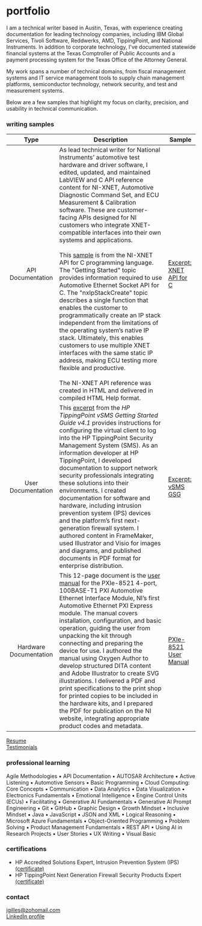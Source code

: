 # portfolio
I am a technical writer based in Austin, Texas, with experience creating documentation for leading technology companies, including IBM Global Services, Tivoli Software, Reddwerks, AMD, TippingPoint, and National Instruments. In addition to corporate technology, I've documented statewide financial systems at the Texas Comptroller of Public Accounts and a payment processing system for the Texas Office of the Attorney General. 

My work spans a number of technical domains, from fiscal management systems and IT service management tools to supply chain management platforms, semiconductor technology, network security, and test and measurement systems.  

Below are a few samples that highlight my focus on clarity, precision, and usability in technical communication.

### writing samples
 | Type | Description | Sample |
 | :----: | ---- |  ---- |
 | API Documentation | As lead technical writer for National Instruments’ automotive test hardware and driver software, I edited, updated, and maintained LabVIEW and C API reference content for NI-XNET, Automotive Diagnostic Command Set, and ECU Measurement & Calibration software. These are customer-facing APIs designed for NI customers who integrate XNET-compatible interfaces into their own systems and applications.<br><br>This [sample](https://www.dropbox.com/scl/fi/bahwgbmo3q77aag0pklrg/xnet-api-sample.pdf?rlkey=ds11s1i8s8tw7qn44zi446ln2&st=bq0662jy&dl=0) is from the NI-XNET API for C programming language. The "Getting Started" topic provides information required to use Automotive Ethernet Socket API for C. The "nxIpStackCreate" topic describes a single function that enables the customer to programmatically create an IP stack independent from the limitations of the operating system’s native IP stack. Ultimately, this enables customers to use multiple XNET interfaces with the same static IP address, making ECU testing more flexible and productive.<br><br>The NI-XNET API reference was created in HTML and delivered in compiled HTML Help format. |  [Excerpt: XNET API for C](https://www.dropbox.com/scl/fi/bahwgbmo3q77aag0pklrg/xnet-api-sample.pdf?rlkey=ds11s1i8s8tw7qn44zi446ln2&st=bq0662jy&dl=0) |
 | User Documentation | This [excerpt](https://www.dropbox.com/scl/fi/7jdcqnbm2yisujh3nyo45/task-config-install-login.pdf?rlkey=tkvmh2xqd8sfujg9j8o3izqyl&st=0nv4kz8w&dl=0) from the _HP TippingPoint vSMS Getting Started Guide v4.1_ provides instructions for configuring the virtual client to log into the HP TippingPoint Security Management System (SMS). As an information developer at HP TippingPoint, I developed documentation to support network security professionals integrating these solutions into their environments. I created documentation for software and hardware, including intrusion prevention system (IPS) devices and the platform’s first next-generation firewall system. I authored content in FrameMaker, used Illustrator and Visio for images and diagrams, and published documents in PDF format for enterprise distribution. | [Excerpt: vSMS GSG](https://www.dropbox.com/scl/fi/7jdcqnbm2yisujh3nyo45/task-config-install-login.pdf?rlkey=tkvmh2xqd8sfujg9j8o3izqyl&st=0nv4kz8w&dl=0) |
 | Hardware Documentation | This 12-page document is the [user manual](https://www.dropbox.com/scl/fi/z8sapt5h4yxzvqdb1vlie/pixe-8521_um.pdf?rlkey=dygjyz9tlmp68346mrbh7kec0&st=u4zef8u2&dl=0) for the PXIe-8521 4-port, 100BASE-T1 PXI Automotive Ethernet Interface Module, NI’s first Automotive Ethernet PXI Express module. The manual covers installation, configuration, and basic operation, guiding the user from unpacking the kit through connecting and preparing the device for use. I authored the manual using Oxygen Author to develop structured DITA content and Adobe Illustrator to create SVG illustrations. I delivered a PDF and print specifications to the print shop for printed copies to be included in the hardware kits, and I prepared the PDF for publication on the NI website, integrating appropriate product codes and metadata. | [PXIe-8521 User Manual](https://www.dropbox.com/scl/fi/z8sapt5h4yxzvqdb1vlie/pixe-8521_um.pdf?rlkey=dygjyz9tlmp68346mrbh7kec0&st=u4zef8u2&dl=0) |


[Resume](https://www.dropbox.com/scl/fi/cjob9pb434uoqsob4qjcw/Gillespie_Resume.pdf?rlkey=fnigiwizsz1i5wadwwxy712wi&st=vapz77eu&dl=0)  
[Testimonials](testimonials.md)  

### professional learning
Agile Methodologies ▪ API Documentation ▪ AUTOSAR Architecture ▪ Active Listening ▪ Automotive Sensors ▪ Basic Programming ▪ Cloud Computing: Core Concepts ▪ Communication ▪ Data Analytics ▪ Data Visualization ▪ Electronics Fundamentals ▪ Emotional Intelligence ▪ Engine Control Units (ECUs) ▪ Facilitating ▪ Generative AI Fundamentals ▪ Generative AI Prompt Engineering ▪ Git ▪ GitHub ▪ Graphic Design ▪ Growth Mindset ▪ Inclusive Mindset ▪ Java ▪ JavaScript ▪ JSON and XML ▪ Logical Reasoning ▪ Microsoft Azure Fundamentals ▪ Object-Oriented Programming ▪ Problem Solving ▪ Product Management Fundamentals ▪ REST API ▪ Using AI in Research Projects ▪ User Stories ▪ UX Writing ▪ Visual Basic

### certifications
- HP Accredited Solutions Expert, Intrusion Prevention System (IPS) [(certificate)](https://www.dropbox.com/scl/fi/aoglni4j0unve5q2644sk/IPS-ASE-Certificate.pdf?rlkey=ydog1qowtr14qbqioy5prnc12&st=5vbmbpyo&dl=0)
- HP TippingPoint Next Generation Firewall Security Products Expert [(certificate)](https://www.dropbox.com/scl/fi/id6dm5y7gmm3t28q028xo/NGFW-ASE-Certificate.pdf?rlkey=hzl8pedle48qv3h325lpbn7tr&st=ye2d9r55&dl=0)

### contact
jgilles@zohomail.com  
[LinkedIn profile](https://www.linkedin.com/in/jgilles)
 

